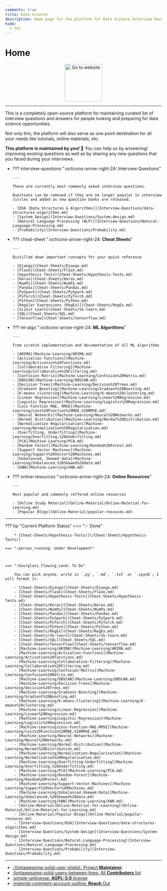 ```yaml
---
comments: true
title: Data Science 
description: Home page for the platform for Data Science Interview Questions 
hide:
  - toc
---
```


# Home

<p align="center">
  <a href="https://singhsidhukuldeep.github.io/data-science-interview-prep/">
    <img src="https://repository-images.githubusercontent.com/275878203/13719500-bb75-11ea-8f3a-be2ffb87a6a2" width="120" alt="Go to website">
  </a>
</p>

---

This is a completely open-source platform for maintaining curated list of interview questions and answers for people looking and preparing for data science opportunities.

Not only this, the platform will also serve as one point destination for all your needs like tutorials, online materials, etc.

**This platform is maintained by you!** 🤗 You can help us by answering/ improving existing questions as well as by sharing any new questions that you faced during your interviews.

<div class="grid cards" markdown>

-   ??? interview-questions ":octicons-arrow-right-24: Interview Questions"

        ---

        These are currently most commonly asked interview questions. 

        Questions can be removed if they are no longer popular in interview circles and added as new question banks are released.

        - [DSA (Data Structures & Algorithms)](Interview-Questions/data-structures-algorithms.md)
        - [System Design](Interview-Questions/System-design.md)
        - [Natural Language Processing (NLP)](Interview-Questions/Natural-Language-Processing.md)
        - [Probability](Interview-Questions/Probability.md)

-   ??? cheat-sheet ":octicons-arrow-right-24: __Cheat Sheets__"

        ---

        Distilled down important concepts for your quick reference

        - [Django](Cheat-Sheets/Django.md)
        - [Flask](Cheat-Sheets/Flask.md)
        - [Hypothesis Tests](Cheat-Sheets/Hypothesis-Tests.md)
        - [Keras](Cheat-Sheets/Keras.md)
        - [NumPy](Cheat-Sheets/NumPy.md)
        - [Pandas](Cheat-Sheets/Pandas.md)
        - [PySpark](Cheat-Sheets/PySpark.md)
        - [PyTorch](Cheat-Sheets/PyTorch.md)
        - [Python](Cheat-Sheets/Python.md)
        - [Regular Expressions (RegEx)](Cheat-Sheets/RegEx.md)
        - [Scikit Learn](Cheat-Sheets/Sk-learn.md)
        - [SQL](Cheat-Sheets/SQL.md)
        - [TensorFlow](Cheat-Sheets/tensorflow.md)

-   ??? ml-algo ":octicons-arrow-right-24: __ML Algorithms__"

        ---

        From scratch implementation and documentation of all ML algorithms

        - [ARIMA](Machine-Learning/ARIMA.md)
        - [Activation functions](Machine-Learning/Activation%20functions.md)
        - [Collaborative Filtering](Machine-Learning/Collaborative%20Filtering.md)
        - [Confusion Matrix](Machine-Learning/Confusion%20Matrix.md)
        - [DBSCAN](Machine-Learning/DBSCAN.md)
        - [Decision Trees](Machine-Learning/Decision%20Trees.md)
        - [Gradient Boosting](Machine-Learning/Gradient%20Boosting.md)
        - [K-means clustering](Machine-Learning/K-means%20clustering.md)
        - [Linear Regression](Machine-Learning/Linear%20Regression.md)
        - [Logistic Regression](Machine-Learning/Logistic%20Regression.md)
        - [Loss Function MAE, RMSE](Machine-Learning/Loss%20Function%20MAE,%20RMSE.md)
        - [Neural Networks](Machine-Learning/Neural%20Networks.md)
        - [Normal Distribution](Machine-Learning/Normal%20Distribution.md)
        - [Normalization Regularisation](Machine-Learning/Normalization%20Regularisation.md)
        - [Overfitting, Underfitting](Machine-Learning/Overfitting,%20Underfitting.md)
        - [PCA](Machine-Learning/PCA.md)
        - [Random Forest](Machine-Learning/Random%20Forest.md)
        - [Support Vector Machines](Machine-Learning/Support%20Vector%20Machines.md)
        - [Unbalanced, Skewed data](Machine-Learning/Unbalanced,%20Skewed%20data.md)
        - [kNN](Machine-Learning/kNN.md)

-   ??? online-resources ":octicons-arrow-right-24: __Online Resources__"

        ---

        Most popular and commonly reffered online resources

        - [Online Study Material](Online-Material/Online-Material-for-Learning.md)
        - [Popular Blogs](Online-Material/popular-resouces.md)

</div>

---

??? tip "Current Platform Status"
    === ":white_check_mark: Done"

        * [Cheat-Sheets/Hypothesis-Tests/](/Cheat-Sheets/Hypothesis-Tests/)

    === ":person_running: Under Development"
        
        

    === ":hourglass_flowing_sand: To Do"

        You can pick anyone, write in `.py`, `.md`, `.txt` or `.ipynb`; I will format it:

        - [Cheat-Sheets/Django](Cheat-Sheets/Django.md)
        - [Cheat-Sheets/Flask](Cheat-Sheets/Flask.md)
        - [Cheat-Sheets/Hypothesis-Tests](Cheat-Sheets/Hypothesis-Tests.md)
        - [Cheat-Sheets/Keras](Cheat-Sheets/Keras.md)
        - [Cheat-Sheets/NumPy](Cheat-Sheets/NumPy.md)
        - [Cheat-Sheets/Pandas](Cheat-Sheets/Pandas.md)
        - [Cheat-Sheets/PySpark](Cheat-Sheets/PySpark.md)
        - [Cheat-Sheets/PyTorch](Cheat-Sheets/PyTorch.md)
        - [Cheat-Sheets/Python](Cheat-Sheets/Python.md)
        - [Cheat-Sheets/RegEx](Cheat-Sheets/RegEx.md)
        - [Cheat-Sheets/Sk-learn](Cheat-Sheets/Sk-learn.md)
        - [Cheat-Sheets/SQL](Cheat-Sheets/SQL.md)
        - [Cheat-Sheets/TensorFlow](Cheat-Sheets/tensorflow.md)
        - [Machine-Learning/ARIMA](Machine-Learning/ARIMA.md)
        - [Machine-Learning/Activation-Functions](Machine-Learning/Activation%20functions.md)
        - [Machine-Learning/Collaborative-Filtering](Machine-Learning/Collaborative%20Filtering.md)
        - [Machine-Learning/Confusion-Matrix](Machine-Learning/Confusion%20Matrix.md)
        - [Machine-Learning/DBSCAN](Machine-Learning/DBSCAN.md)
        - [Machine-Learning/Decision-Trees](Machine-Learning/Decision%20Trees.md)
        - [Machine-Learning/Gradient-Boosting](Machine-Learning/Gradient%20Boosting.md)
        - [Machine-Learning/K-means-Clustering](Machine-Learning/K-means%20clustering.md)
        - [Machine-Learning/Linear-Regression](Machine-Learning/Linear%20Regression.md)
        - [Machine-Learning/Logistic-Regression](Machine-Learning/Logistic%20Regression.md)
        - [Machine-Learning/Loss-Function-MAE-RMSE](Machine-Learning/Loss%20Function%20MAE,%20RMSE.md)
        - [Machine-Learning/Neural-Networks](Machine-Learning/Neural%20Networks.md)
        - [Machine-Learning/Normal-Distribution](Machine-Learning/Normal%20Distribution.md)
        - [Machine-Learning/Normalization-Regularisation](Machine-Learning/Normalization%20Regularisation.md)
        - [Machine-Learning/Overfitting-Underfitting](Machine-Learning/Overfitting,%20Underfitting.md)
        - [Machine-Learning/PCA](Machine-Learning/PCA.md)
        - [Machine-Learning/Random-Forest](Machine-Learning/Random%20Forest.md)
        - [Machine-Learning/Support-Vector-Machines](Machine-Learning/Support%20Vector%20Machines.md)
        - [Machine-Learning/Unbalanced-Skewed-Data](Machine-Learning/Unbalanced,%20Skewed%20data.md)
        - [Machine-Learning/kNN](Machine-Learning/kNN.md)
        - [Online-Material/Online-Material-for-Learning](Online-Material/Online-Material-for-Learning.md)
        - [Online-Material/Popular-Blogs](Online-Material/popular-resouces.md)
        - [Interview-Questions/DSA](Interview-Questions/data-structures-algorithms.md)
        - [Interview-Questions/System-Design](Interview-Questions/System-design.md)
        - [Interview-Questions/Natural-Language-Processing](Interview-Questions/Natural-Language-Processing.md)
        - [Interview-Questions/Probability](Interview-Questions/Probability.md)
                




---

<div class="grid cards" markdown>

- [::fontawesome-solid-user-shield:: Project __Maintainer__](https://github.com/singhsidhukuldeep)
- [:fontawesome-solid-users-between-lines: All __Contributors__ list](https://github.com/singhsidhukuldeep/data-science-interview-prep/graphs/contributors)
- [:simple-unlicense: __AGPL-3.0__ license](https://github.com/singhsidhukuldeep/singhsidhukuldeep.github.io#AGPL-3.0-1-ov-file)
- [:material-comment-account-outline: __Reach__ Out](/contact)

</div>

